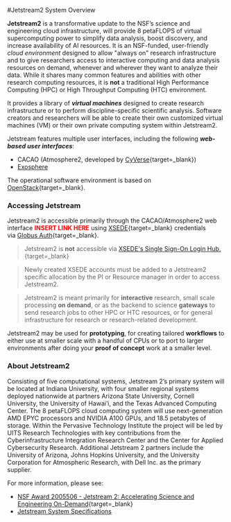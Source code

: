 #Jetstream2 System Overview

**Jetstream2** is a transformative update to the NSF’s science and engineering cloud infrastructure, will provide 8 petaFLOPS of virtual supercomputing power to simplify data analysis, boost discovery, and increase availability of AI resources. It is an NSF-funded, user-friendly _cloud environment_ designed to allow "always on" research infrastructure and to give researchers access to interactive computing and data analysis resources on demand, whenever and wherever they want to analyze their data. While it shares many common features and abilities with other research computing resources, it is **not** a traditional High Performance Computing (HPC) or High Throughput Computing (HTC) environment.

It provides a library of **_virtual machines_** designed to create research infrastructure or to perform discipline-specific scientific analysis. Software creators and researchers will be able to create their own customized virtual machines (VM) or their own private computing system within Jetstream2.

Jetstream features multiple user interfaces, including the following _**web-based user interfaces**_: 

- CACAO (Atmosphere2, developed by [CyVerse](https://www.cyverse.org/){target=_blank})
- [Exosphere](../ui/exo/exo.md)

The operational software environment is based on [OpenStack](https://www.openstack.org/){target=_blank}.

### Accessing Jetstream ###

Jetstream2 is accessible primarily through the CACAO/Atmosphere2 web interface <span style="color:red">**INSERT LINK HERE**</span> using [XSEDE](https://www.xsede.org/){target=_blank} credentials via [Globus Auth](https://www.globus.org/tags/globus-auth){target=_blank}.

> Jetstream2 is **not** accessible via [XSEDE's Single Sign-On Login Hub.](https://portal.xsede.org/single-sign-on-hub){target=_blank}


>Newly created XSEDE accounts must be added to a Jetstream2 specific allocation by the PI or Resource manager in order to access Jetstream2.

>Jetstream2 is meant primarily for **interactive** research, small scale processing **on demand**, or as the backend to science **gateways** to send research jobs to other HPC or HTC resources, or for general infrastructure for research or research-related development.

Jetstream2 may be used for **prototyping**, for creating tailored **workflows** to either use at smaller scale with a handful of CPUs or to port to larger environments after doing your **proof of concept** work at a smaller level.

### About Jetstream2 ###

Consisting of five computational systems, Jetstream 2’s primary system will be located at Indiana University, with four smaller regional systems deployed nationwide at partners Arizona State University, Cornell University, the University of Hawai’i, and the Texas Advanced Computing Center. The 8 petaFLOPS cloud computing system will use next-generation AMD EPYC processors and NVIDIA A100 GPUs, and 18.5 petabytes of storage. Within the Pervasive Technology Institute the project will be led by UITS Research Technologies with key contributions from the Cyberinfrastructure Integration Research Center and the Center for Applied Cybersecurity Research. Additional Jetstream 2 partners include the University of Arizona, Johns Hopkins University, and the University Corporation for Atmospheric Research, with Dell Inc. as the primary supplier.

For more information, please see:

* [NSF Award 2005506 - Jetstream 2: Accelerating Science and Engineering On-Demand](https://www.nsf.gov/awardsearch/showAward?AWD_ID=2005506){target=_blank}
* [Jetstream System Specifications](config.md)
